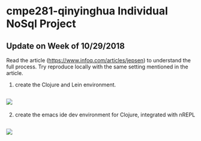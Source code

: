 # cmpe281-qinyinghua Individual NoSql Project

## Update on Week of 10/29/2018
Read the article (https://www.infoq.com/articles/jepsen) to understand the full process. Try reproduce locally with the same setting mentioned in the article.
1. create the Clojure and Lein environment.
## ![](https://github.com/nguyensjsu/cmpe281-qinyinghua/blob/master/IndividualProject/leinNewProject.gif)

2. create the emacs ide dev environment for Clojure, integrated with nREPL
## ![](https://github.com/nguyensjsu/cmpe281-qinyinghua/blob/master/IndividualProject/clojureDevelopEnv.gif)
